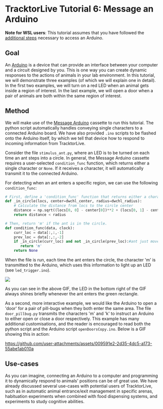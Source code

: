 # TracktorLive Tutorial 6: Message an Arduino

**Note for WSL users**: This tutorial assumes that you have followed the [additional steps](../../DOCS/COMPORT.md) 
necessary to access an Arduino.

## Goal

An [Arduino](https://www.arduino.cc/) is a device that can provide an interface
between your computer and a circuit designed by you. This is one way you can
create dynamic responses to the actions of animals in your lab environment. In
this tutorial, we will demonstrate three examples (of which we will explain one
in detail). In the first two examples, we will turn on a red LED when an animal
gets inside a region of interest. In the last example, we will open a door when
a pair of animals are both within the same region of interest.


## Method

We will make use of the [Message Arduino](../../Library_Of_Casettes/Message_Arduino/message_arduino.md) cassette
to run this tutorial. 
The python script automatically handles conveying single characters to
a connected Arduino board. We have also provided `.ino` scripts to be flashed
onto the Arduino itself, by which we tell that device how to respond to incoming
information from TracktorLive.

Consider the file `stimulus_ant.py`, where an LED is to be turned on each time
an ant steps into a circle.
In general, the Message Arduino cassette requires a user-selected
`condition_func` function, which returns either a single character or `None`.
If it receives a character, it will automatically transmit it to the connected
Arduino.

For detecting when an ant enters a specific region, we can use the following
`condition_func`:

```python
# First, define a 'condition_func' function that returns either a character or None.
def _in_circle(locs, center=dwchl_center, radius=dwchl_radius):
    # Calculate the distance from locs to the circle center
    distance = np.sqrt((locs[0, 0] - center[0])**2 + (locs[0, 1] - center[1])**2)
    return distance < radius

# Then, return 'm' if the ant is in the circle.
def condition_func(data, clock):
    curr_loc = data[:,:,-1]
    prev_loc = data[:,:,-2]
    if _in_circle(curr_loc) and not _in_circle(prev_loc):#ant just moved into the circle
       return 'm'
    return None
```

When the file is run, each time the ant enters the circle, the character 'm' is
transmitted to the Arduino, which uses this information to light up an LED (see
`led_trigger.ino`).

![](ant_led.gif)

As you can see in the above GIF, the LED in the bottom right of the GIF always
shines briefly whenever the ant enters the green rectangle.

As a second, more interactive example, we would like the Arduino to open
a 'door' for a pair of pill-bugs when they both enter the same area.
The file `door_pillbug.py` transmits the characters 'm' and 'k' to instruct an
Arduino to either open or close a door respectively. This example has many
additional customisations, and the reader is encouraged to read both the python
script and the Arduino script `openDoorsCopy.ino`. Below is a GIF showing this
in action:


https://github.com/user-attachments/assets/009591e2-2d35-4dc5-a173-55abe1ab010a


## Use-cases

As you can imagine, connecting an Arduino to a computer and programming it to
dynamically respond to animals' positions can be of great use. We have already
discussed several use-cases with potential users of TracktorLive, such as in
automatic animal entrance/exit management in specific arenas, habituation
experiments when combined with food dispensing systems, and experiments to study
cognitive abilities.
